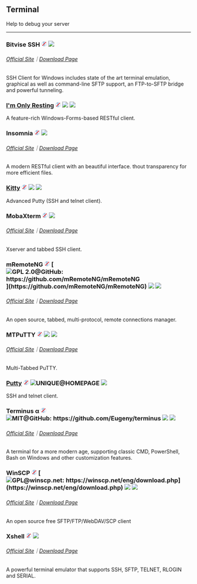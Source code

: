 ## Terminal

Help to debug your server

---

### Bitvise SSH ![](../assets/free.png) ![](../assets/united-states.png)

###### [Official Site](https://www.bitvise.com/index)｜[Download Page](https://www.bitvise.com/download-area)

SSH Client for Windows includes state of the art terminal emulation, graphical as well as command-line SFTP support, an FTP-to-SFTP bridge and powerful tunneling.

### [I'm Only Resting](http://www.swensensoftware.com/im-only-resting) ![](../assets/free.png) ![](../assets/united-states.png) ![](../assets/usb.png)

A feature-rich Windows-Forms-based RESTful client.

### Insomnia ![](../assets/free.png) ![](../assets/united-states.png)

###### [Official Site](https://insomnia.rest/)｜[Download Page](https://insomnia.rest/download/#windows)

A modern RESTful client with an beautiful interface. thout transparency for more efficient files.

### [Kitty](http://www.9bis.net/kitty/) ![](../assets/free.png) ![](../assets/united-states.png) ![](../assets/usb.png)

Advanced Putty \(SSH and telnet client\).

### MobaXterm ![](../assets/free.png) ![](../assets/earth-globe.png)

###### [Official Site](http://mobaxterm.mobatek.net/)｜[Download Page](http://mobaxterm.mobatek.net/download-home-edition.html)

Xserver and tabbed SSH client.

### mRemoteNG ![](../assets/free.png) [![](../assets/open-source-icon.png "GPL 2.0@GitHub: https://github.com/mRemoteNG/mRemoteNG")](https://github.com/mRemoteNG/mRemoteNG) ![](../assets/earth-globe.png) ![](../assets/usb.png)

###### [Official Site](https://mremoteng.org/)｜[Download Page](https://mremoteng.org/download)

An open source, tabbed, multi-protocol, remote connections manager.

### MTPuTTY ![](../assets/free.png) ![](../assets/united-states.png) ![](../assets/usb.png)

###### [Official Site](http://ttyplus.com/multi-tabbed-putty/)｜[Download Page](http://ttyplus.com/downloads.html)

Multi-Tabbed PuTTY.

### [Putty](http://www.chiark.greenend.org.uk/~sgtatham/putty/download.html) ![](../assets/free.png) ![](../assets/open-source-icon.png "UNIQUE@HOMEPAGE") ![](../assets/united-states.png)

SSH and telnet client.

### Terminus α ![](../assets/free.png) ![](../assets/open-source-icon.png "MIT@GitHub: https://github.com/Eugeny/terminus") ![](../assets/united-states.png) ![](../assets/multi_platform.png)

###### [Official Site](https://eugeny.github.io/terminus/)｜[Download Page](https://github.com/Eugeny/terminus/releases/latest)

A terminal for a more modern age, supporting classic CMD, PowerShell, Bash on Windows and other customization features.

### WinSCP ![](../assets/free.png) [![](../assets/open-source-icon.png "GPL@winscp.net: https://winscp.net/eng/download.php")](https://winscp.net/eng/download.php) ![](../assets/earth-globe.png) ![](../assets/usb.png)

###### [Official Site](https://winscp.net/eng/index.php)｜[Download Page](https://winscp.net/eng/download.php)

An open source free SFTP/FTP/WebDAV/SCP client

### Xshell ![](../assets/free.png) ![](../assets/earth-globe.png)

###### [Official Site](http://www.netsarang.com/products/xsh_overview.html)｜[Download Page](http://www.netsarang.com/download/down_xsh5.html)

A powerful terminal emulator that supports SSH, SFTP, TELNET, RLOGIN and SERIAL.

